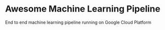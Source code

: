 # Awesome Machine Learning Pipeline
End to end machine learning pipeline running on Google Cloud Platform
